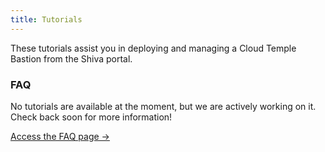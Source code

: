 ```yaml
---
title: Tutorials
---
```


These tutorials assist you in deploying and managing a Cloud Temple Bastion from the Shiva portal.

<div class="card">
  <h3>FAQ</h3>
  <p>No tutorials are available at the moment, but we are actively working on it. Check back soon for more information!</p>
  <a href="../" class="card-link">Access the FAQ page &rarr;</a>
</div>